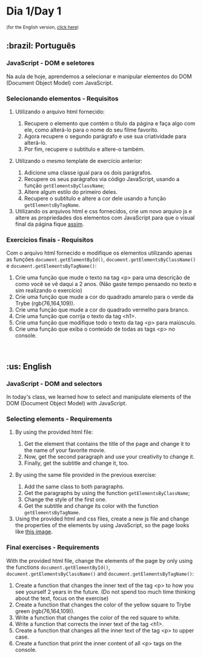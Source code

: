 # Dia 1/Day 1

<small>(for the English version, <a href="#en">click here</a>)</small>

<h2>:brazil: Português</h2>
<h3>JavaScript - DOM e seletores</h3>
<p>Na aula de hoje, aprendemos a selecionar e manipular elementos do DOM (Document Object Model) com JavaScript.</p>
<h3>Selecionando elementos - Requisitos</h3>
<ol>
  <li>
    <p>Utilizando o arquivo html fornecido:</p>
    <ol>
      <li>Recupere o elemento que contém o título da página e faça algo com ele, como alterá-lo para o nome do seu filme favorito.</li>
      <li>Agora recupere o segundo parágrafo e use sua criatividade para alterá-lo.</li>
      <li>Por fim, recupere o subtítulo e altere-o também.</li>
    </ol>
  </li>
  <li>
    <p>Utilizando o mesmo template de exercício anterior:</p>
    <ol>
      <li>Adicione uma classe igual para os dois parágrafos.</li>
      <li>Recupere os seus parágrafos via código JavaScript, usando a função <code>getElementsByClassName</code>;</li>
      <li>Altere algum estilo do primeiro deles.</li>
      <li>Recupere o subtítulo e altere a cor dele usando a função <code>getElementsByTagName</code>.</li>
    </ol>
  </li>
  <li>Utilizando os arquivos html e css fornecidos, crie um novo arquivo js e altere as propriedades dos elementos com JavaScript para que o visual final da página fique <a href="https://github.com/raphaelalmeidamartins/trybe_exercicios/tree/main/1_fundamentos-do-desv-web/b05_javascript-DOM-eventos-e-web-storage/05.01_DOM-e-seletores/01_seletores-de-elementos/preview.png">assim</a>.
  </li>
</ol>
<h3>Exercícios finais - Requisitos</h3>
<p>Com o arquivo html fornecido e modifique os elementos utilizando apenas as funções <code>document.getElementById()</code>, <code>document.getElementsByClassName()</code> e <code>document.getElementsByTagName()</code>:</p>
<ol>
  <li>Crie uma função que mude o texto na tag &lt;p&gt; para uma descrição de como você se vê daqui a 2 anos. (Não gaste tempo pensando no texto e sim realizando o exercício)</li>
  <li>Crie uma função que mude a cor do quadrado amarelo para o verde da Trybe (rgb(76,164,109)).</li>
  <li>Crie uma função que mude a cor do quadrado vermelho para branco.</li>
  <li>Crie uma função que corrija o texto da tag &lt;h1&gt;.</li>
  <li>Crie uma função que modifique todo o texto da tag &lt;p&gt; para maiúsculo.</li>
  <li>Crie uma função que exiba o conteúdo de todas as tags &lt;p&gt; no console.</li>
</ol>
<br>

<h2 id="en">:us: English</h2>
<h3>JavaScript - DOM and selectors</h3>
<p>In today's class, we learned how to select and manipulate elements of the DOM (Document Object Model) with JavaScript.</p>
<h3>Selecting elements - Requirements</h3>
<ol>
  <li>
    <p>By using the provided html file:</p>
    <ol>
      <li>Get the element that contains the title of the page and change it to the name of your favorite movie.</li>
      <li>Now, get the second paragraph and use your creativity to change it.</li>
      <li>Finally, get the subtitle and change it, too.</li>
    </ol>
  </li>
  <li>
    <p>By using the same file provided in the previous exercise:</p>
    <ol>
      <li>Add the same class to both paragraphs.</li>
      <li>Get the paragraphs by using the function <code>getElementsByClassName</code>;</li>
      <li>Change the style of the first one.</li>
      <li>Get the subtitle and change its color with the function <code>getElementsByTagName</code>.</li>
    </ol>
  </li>
  <li>Using the provided html and css files, create a new js file and change the properties of the elements by using JavaScript, so the page looks like <a href="https://github.com/raphaelalmeidamartins/trybe_exercicios/tree/main/1_fundamentos-do-desv-web/b05_javascript-DOM-eventos-e-web-storage/05.01_DOM-e-seletores/01_seletores-de-elementos/preview.png">this image</a>.
  </li>
</ol>
<h3>Final exercises - Requirements</h3>
<p>With the provided html file, change the elements of the page by only using the functions <code>document.getElementById()</code>, <code>document.getElementsByClassName()</code> and <code>document.getElementsByTagName()</code>:</p>
<ol>
  <li>Create a function that changes the inner text of the tag &lt;p&gt; to how you see yourself 2 years in the future. (Do not spend too much time thinking about the text, focus on the exercise)</li>
  <li>Create a function that changes the color of the yellow square to Trybe green (rgb(76,164,109)).</li>
  <li>Write a function that changes the color of the red square to white.</li>
  <li>Write a function that corrects the inner text of the tag &lt;h1&gt;.</li>
  <li>Create a function that changes all the inner text of the tag &lt;p&gt; to upper case.</li>
  <li>Create a function that print the inner content of all &lt;p&gt; tags on the console.</li>
</ol>